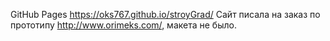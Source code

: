 GitHub Pages https://oks767.github.io/stroyGrad/  Сайт писала на заказ по прототипу http://www.orimeks.com/, макета не было.
